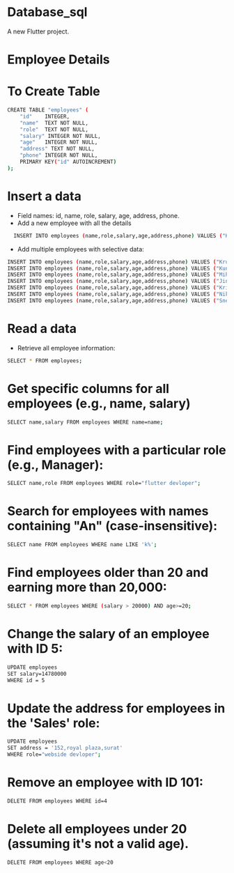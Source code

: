 # Database_sql

A new Flutter project.

# Employee Details

# To Create Table

```bash
CREATE TABLE "employees" (
	"id"	INTEGER,
	"name"	TEXT NOT NULL,
	"role"	TEXT NOT NULL,
	"salary" INTEGER NOT NULL,
	"age"	INTEGER NOT NULL,
	"address" TEXT NOT NULL,
	"phone"	INTEGER NOT NULL,
	PRIMARY KEY("id" AUTOINCREMENT)
);

```

# Insert a data

- Field names: id, name, role, salary, age, address, phone.
- Add a new employee with all the details
```bash
  INSERT INTO employees (name,role,salary,age,address,phone) VALUES ("Krupa Parmar","flutter devloper",50000,19,"123,radhe krishna soc,surat",9568532147);
```

- Add multiple employees with selective data:

```bash
INSERT INTO employees (name,role,salary,age,address,phone) VALUES ("Krupa Parmar","flutter devloper",50000,19,"123,radhe krishna soc,surat",9568532147);
INSERT INTO employees (name,role,salary,age,address,phone) VALUES ("Kunjal Parmar","webside devloper",25000,21,"85932,radhe syam soc,mumbai",9568596247);
INSERT INTO employees (name,role,salary,age,address,phone) VALUES ("Mihika Sharma","ui-ux devloper",20000,22,"2563,shiv krishna soc,bharuch",9525532147);
INSERT INTO employees (name,role,salary,age,address,phone) VALUES ("Jinal Panchal","flutter devloper",30000,21,"5545,gokuldham soc,surat",9553532147);
INSERT INTO employees (name,role,salary,age,address,phone) VALUES ("Krishna Parmar","ui-ux devloper",50000,19,"52,goldan plaza soc,surat",9568532147);
INSERT INTO employees (name,role,salary,age,address,phone) VALUES ("Nikita Pithva","webside devloper",40000,23,"5485,shiv shakti soc,vadodra",9668532547);
INSERT INTO employees (name,role,salary,age,address,phone) VALUES ("Sneha Panchal","flutter devloper",48000,24,"155,starcity soc,surat",9568532147);
```

# Read a data

- Retrieve all employee information:
  
```bash
SELECT * FROM employees;
```
# Get specific columns for all employees (e.g., name, salary)

```bash
SELECT name,salary FROM employees WHERE name=name;
```
# Find employees with a particular role (e.g., Manager):

```bash
SELECT name,role FROM employees WHERE role="flutter devloper";
```

# Search for employees with names containing "An" (case-insensitive):

```bash
SELECT name FROM employees WHERE name LIKE 'k%';
```

# Find employees older than 20 and earning more than 20,000:

```bash
SELECT * FROM employees WHERE (salary > 20000) AND age>=20;
```
# Change the salary of an employee with ID 5:

```bash
UPDATE employees 
SET salary=14780000
WHERE id = 5
```
# Update the address for employees in the 'Sales' role:

```bash
UPDATE employees
SET address = '152,royal plaza,surat'
WHERE role="webside devloper";
```
# Remove an employee with ID 101:

```bash
DELETE FROM employees WHERE id=4
```
# Delete all employees under 20 (assuming it's not a valid age).
```bash
DELETE FROM employees WHERE age<20
```
